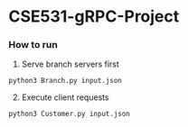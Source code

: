 # CSE531-gRPC-Project

### How to run
1. Serve branch servers first
```
python3 Branch.py input.json
```
2. Execute client requests
```
python3 Customer.py input.json
```
